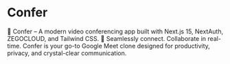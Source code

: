 # Confer
🚀 Confer – A modern video conferencing app built with Next.js 15, NextAuth, ZEGOCLOUD, and Tailwind CSS.  🔗 Seamlessly connect. Collaborate in real-time. Confer is your go-to Google Meet clone designed for productivity, privacy, and crystal-clear communication.
